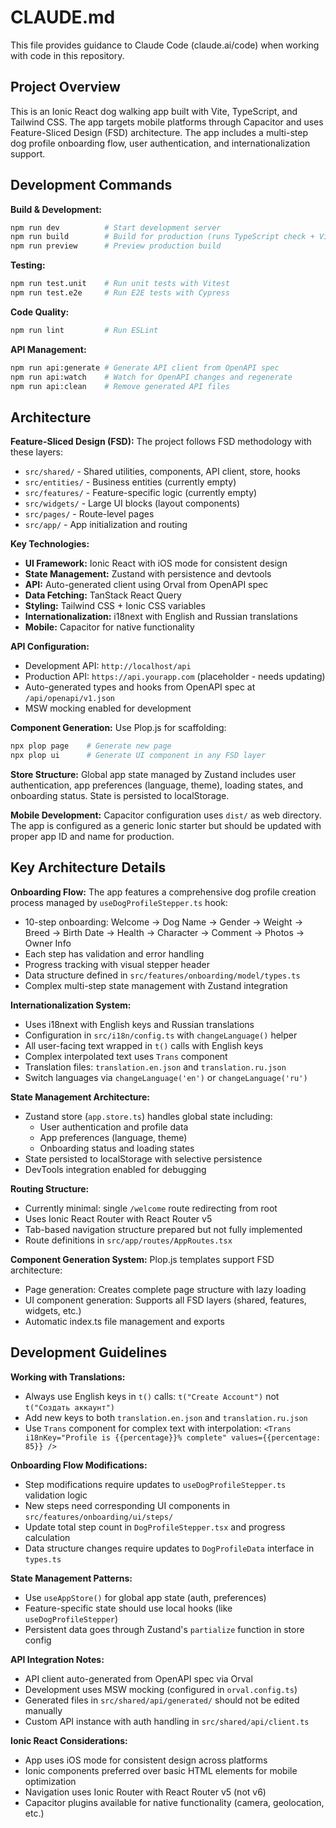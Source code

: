 # CLAUDE.md

This file provides guidance to Claude Code (claude.ai/code) when working with code in this repository.

## Project Overview

This is an Ionic React dog walking app built with Vite, TypeScript, and Tailwind CSS. The app targets mobile platforms through Capacitor and uses Feature-Sliced Design (FSD) architecture. The app includes a multi-step dog profile onboarding flow, user authentication, and internationalization support.

## Development Commands

**Build & Development:**
```bash
npm run dev          # Start development server
npm run build        # Build for production (runs TypeScript check + Vite build)
npm run preview      # Preview production build
```

**Testing:**
```bash
npm run test.unit    # Run unit tests with Vitest
npm run test.e2e     # Run E2E tests with Cypress
```

**Code Quality:**
```bash
npm run lint         # Run ESLint
```

**API Management:**
```bash
npm run api:generate # Generate API client from OpenAPI spec
npm run api:watch    # Watch for OpenAPI changes and regenerate
npm run api:clean    # Remove generated API files
```

## Architecture

**Feature-Sliced Design (FSD):**
The project follows FSD methodology with these layers:
- `src/shared/` - Shared utilities, components, API client, store, hooks
- `src/entities/` - Business entities (currently empty)
- `src/features/` - Feature-specific logic (currently empty)
- `src/widgets/` - Large UI blocks (layout components)
- `src/pages/` - Route-level pages
- `src/app/` - App initialization and routing

**Key Technologies:**
- **UI Framework:** Ionic React with iOS mode for consistent design
- **State Management:** Zustand with persistence and devtools
- **API:** Auto-generated client using Orval from OpenAPI spec
- **Data Fetching:** TanStack React Query
- **Styling:** Tailwind CSS + Ionic CSS variables
- **Internationalization:** i18next with English and Russian translations
- **Mobile:** Capacitor for native functionality

**API Configuration:**
- Development API: `http://localhost/api`
- Production API: `https://api.yourapp.com` (placeholder - needs updating)
- Auto-generated types and hooks from OpenAPI spec at `/api/openapi/v1.json`
- MSW mocking enabled for development

**Component Generation:**
Use Plop.js for scaffolding:
```bash
npx plop page    # Generate new page
npx plop ui      # Generate UI component in any FSD layer
```

**Store Structure:**
Global app state managed by Zustand includes user authentication, app preferences (language, theme), loading states, and onboarding status. State is persisted to localStorage.

**Mobile Development:**
Capacitor configuration uses `dist/` as web directory. The app is configured as a generic Ionic starter but should be updated with proper app ID and name for production.

## Key Architecture Details

**Onboarding Flow:**
The app features a comprehensive dog profile creation process managed by `useDogProfileStepper.ts` hook:
- 10-step onboarding: Welcome → Dog Name → Gender → Weight → Breed → Birth Date → Health → Character → Comment → Photos → Owner Info
- Each step has validation and error handling
- Progress tracking with visual stepper header
- Data structure defined in `src/features/onboarding/model/types.ts`
- Complex multi-step state management with Zustand integration

**Internationalization System:**
- Uses i18next with English keys and Russian translations
- Configuration in `src/i18n/config.ts` with `changeLanguage()` helper
- All user-facing text wrapped in `t()` calls with English keys
- Complex interpolated text uses `Trans` component
- Translation files: `translation.en.json` and `translation.ru.json`
- Switch languages via `changeLanguage('en')` or `changeLanguage('ru')`

**State Management Architecture:**
- Zustand store (`app.store.ts`) handles global state including:
  - User authentication and profile data
  - App preferences (language, theme)
  - Onboarding status and loading states
- State persisted to localStorage with selective persistence
- DevTools integration enabled for debugging

**Routing Structure:**
- Currently minimal: single `/welcome` route redirecting from root
- Uses Ionic React Router with React Router v5
- Tab-based navigation structure prepared but not fully implemented
- Route definitions in `src/app/routes/AppRoutes.tsx`

**Component Generation System:**
Plop.js templates support FSD architecture:
- Page generation: Creates complete page structure with lazy loading
- UI component generation: Supports all FSD layers (shared, features, widgets, etc.)
- Automatic index.ts file management and exports

## Development Guidelines

**Working with Translations:**
- Always use English keys in `t()` calls: `t("Create Account")` not `t("Создать аккаунт")`
- Add new keys to both `translation.en.json` and `translation.ru.json`
- Use `Trans` component for complex text with interpolation: `<Trans i18nKey="Profile is {{percentage}}% complete" values={{percentage: 85}} />`

**Onboarding Flow Modifications:**
- Step modifications require updates to `useDogProfileStepper.ts` validation logic
- New steps need corresponding UI components in `src/features/onboarding/ui/steps/`
- Update total step count in `DogProfileStepper.tsx` and progress calculation
- Data structure changes require updates to `DogProfileData` interface in `types.ts`

**State Management Patterns:**
- Use `useAppStore()` for global app state (auth, preferences)
- Feature-specific state should use local hooks (like `useDogProfileStepper`)
- Persistent data goes through Zustand's `partialize` function in store config

**API Integration Notes:**
- API client auto-generated from OpenAPI spec via Orval
- Development uses MSW mocking (configured in `orval.config.ts`)
- Generated files in `src/shared/api/generated/` should not be edited manually
- Custom API instance with auth handling in `src/shared/api/client.ts`

**Ionic React Considerations:**
- App uses iOS mode for consistent design across platforms
- Ionic components preferred over basic HTML elements for mobile optimization
- Navigation uses Ionic Router with React Router v5 (not v6)
- Capacitor plugins available for native functionality (camera, geolocation, etc.)
